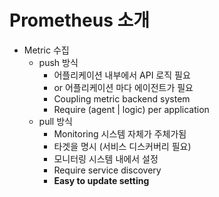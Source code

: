 # Prometheus 소개

- Metric 수집
  - push 방식
    - 어플리케이션 내부에서 API 로직 필요
    - or 어플리케이션 마다 에이전트가 필요
    - Coupling metric backend system
    - Require (agent | logic) per application
  - pull 방식
    - Monitoring 시스템 자체가 주체가됨
    - 타겟을 명시 (서비스 디스커버리 필요)
    - 모니터링 시스템 내에서 설정
    - Require service discovery
    - **Easy to update setting**


